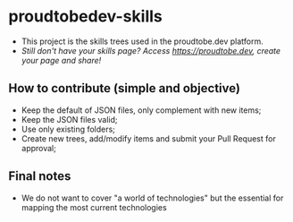 # proudtobedev-skills
- This project is the skills trees used in the proudtobe.dev platform. 
- *Still don't have your skills page? Access https://proudtobe.dev, create your page and share!*

## How to contribute (simple and objective)
- Keep the default of JSON files, only complement with new items;
- Keep the JSON files valid;
- Use only existing folders;
- Create new trees, add/modify items and submit your Pull Request for approval;

## Final notes
- We do not want to cover "a world of technologies" but the essential for mapping the most current technologies
